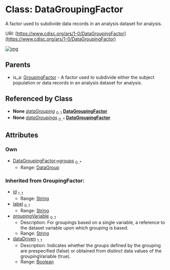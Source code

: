 
# Class: DataGroupingFactor


A factor used to subdivide data records in an analysis dataset for analysis.

URI: [https://www.cdisc.org/ars/1-0/DataGroupingFactor](https://www.cdisc.org/ars/1-0/DataGroupingFactor)


[![img](https://yuml.me/diagram/nofunky;dir:TB/class/[GroupingFactor],[DataGroup]<groups%200..*-++[DataGroupingFactor&#124;id(i):string;label(i):string%20%3F;groupingVariable(i):string%20%3F;dataDriven(i):boolean],[OrderedGroupingFactor]++-%20dataGrouping%200..1>[DataGroupingFactor],[ReportingEvent]++-%20dataGroupings%200..*>[DataGroupingFactor],[GroupingFactor]^-[DataGroupingFactor],[ReportingEvent],[OrderedGroupingFactor],[DataGroup])](https://yuml.me/diagram/nofunky;dir:TB/class/[GroupingFactor],[DataGroup]<groups%200..*-++[DataGroupingFactor&#124;id(i):string;label(i):string%20%3F;groupingVariable(i):string%20%3F;dataDriven(i):boolean],[OrderedGroupingFactor]++-%20dataGrouping%200..1>[DataGroupingFactor],[ReportingEvent]++-%20dataGroupings%200..*>[DataGroupingFactor],[GroupingFactor]^-[DataGroupingFactor],[ReportingEvent],[OrderedGroupingFactor],[DataGroup])

## Parents

 *  is_a: [GroupingFactor](GroupingFactor.md) - A factor used to subdivide either the subject population or data records in an analysis dataset for analysis.

## Referenced by Class

 *  **None** *[dataGrouping](dataGrouping.md)*  <sub>0..1</sub>  **[DataGroupingFactor](DataGroupingFactor.md)**
 *  **None** *[dataGroupings](dataGroupings.md)*  <sub>0..\*</sub>  **[DataGroupingFactor](DataGroupingFactor.md)**

## Attributes


### Own

 * [DataGroupingFactor➞groups](DataGroupingFactor_groups.md)  <sub>0..\*</sub>
     * Range: [DataGroup](DataGroup.md)

### Inherited from GroupingFactor:

 * [id](id.md)  <sub>1..1</sub>
     * Range: [String](types/String.md)
 * [label](label.md)  <sub>0..1</sub>
     * Range: [String](types/String.md)
 * [groupingVariable](groupingVariable.md)  <sub>0..1</sub>
     * Description: For groupings based on a single variable, a reference to the dataset variable upon which grouping is based.
     * Range: [String](types/String.md)
 * [dataDriven](dataDriven.md)  <sub>1..1</sub>
     * Description: Indicates whether the groups defined by the grouping are prespecified (false) or obtained from distinct data values of the groupingVariable (true).
     * Range: [Boolean](types/Boolean.md)

